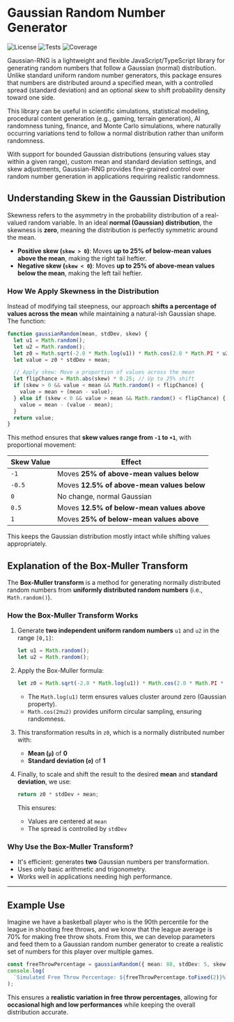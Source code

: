 # Gaussian Random Number Generator

![License](https://img.shields.io/badge/license-MIT-green.svg)
![Tests](https://github.com/SilverFox70/gaussian-rng/actions/workflows/test.yml/badge.svg)
![Coverage](https://img.shields.io/codecov/c/github/SilverFox70/gaussian-rng)

Gaussian-RNG is a lightweight and flexible JavaScript/TypeScript library for generating random numbers that follow a Gaussian (normal) distribution. Unlike standard uniform random number generators, this package ensures that numbers are distributed around a specified mean, with a controlled spread (standard deviation) and an optional skew to shift probability density toward one side.

This library can be useful in scientific simulations, statistical modeling, procedural content generation (e.g., gaming, terrain generation), AI randomness tuning, finance, and Monte Carlo simulations, where naturally occurring variations tend to follow a normal distribution rather than uniform randomness.

With support for bounded Gaussian distributions (ensuring values stay within a given range), custom mean and standard deviation settings, and skew adjustments, Gaussian-RNG provides fine-grained control over random number generation in applications requiring realistic randomness.

## **Understanding Skew in the Gaussian Distribution**

Skewness refers to the asymmetry in the probability distribution of a real-valued random variable. In an ideal **normal (Gaussian) distribution**, the skewness is **zero**, meaning the distribution is perfectly symmetric around the mean.

- **Positive skew (`skew > 0`)**: Moves **up to 25% of below-mean values above the mean**, making the right tail heftier.
- **Negative skew (`skew < 0`)**: Moves **up to 25% of above-mean values below the mean**, making the left tail heftier.

### **How We Apply Skewness in the Distribution**

Instead of modifying tail steepness, our approach **shifts a percentage of values across the mean** while maintaining a natural-ish Gaussian shape. The function:

```typescript
function gaussianRandom(mean, stdDev, skew) {
  let u1 = Math.random();
  let u2 = Math.random();
  let z0 = Math.sqrt(-2.0 * Math.log(u1)) * Math.cos(2.0 * Math.PI * u2);
  let value = z0 * stdDev + mean;

  // Apply skew: Move a proportion of values across the mean
  let flipChance = Math.abs(skew) * 0.25; // Up to 25% shift
  if (skew > 0 && value < mean && Math.random() < flipChance) {
    value = mean + (mean - value);
  } else if (skew < 0 && value > mean && Math.random() < flipChance) {
    value = mean - (value - mean);
  }
  return value;
}
```

This method ensures that **skew values range from `-1` to `+1`**, with proportional movement:

| Skew Value | Effect                                     |
| ---------- | ------------------------------------------ |
| `-1`       | Moves **25% of above-mean values below**   |
| `-0.5`     | Moves **12.5% of above-mean values below** |
| `0`        | No change, normal Gaussian                 |
| `0.5`      | Moves **12.5% of below-mean values above** |
| `1`        | Moves **25% of below-mean values above**   |

This keeps the Gaussian distribution mostly intact while shifting values appropriately.

## **Explanation of the Box-Muller Transform**

The **Box-Muller transform** is a method for generating normally distributed random numbers from **uniformly distributed random numbers** (i.e., `Math.random()`).

### **How the Box-Muller Transform Works**

1. Generate **two independent uniform random numbers** `u1` and `u2` in the range `[0,1]`:
   ```typescript
   let u1 = Math.random();
   let u2 = Math.random();
   ```
2. Apply the Box-Muller formula:

   ```typescript
   let z0 = Math.sqrt(-2.0 * Math.log(u1)) * Math.cos(2.0 * Math.PI * u2);
   ```

   - The `Math.log(u1)` term ensures values cluster around zero (Gaussian property).
   - `Math.cos(2πu2)` provides uniform circular sampling, ensuring randomness.

3. This transformation results in `z0`, which is a normally distributed number with:

   - **Mean (`μ`)** of **0**
   - **Standard deviation (`σ`)** of **1**

4. Finally, to scale and shift the result to the desired **mean** and **standard deviation**, we use:
   ```typescript
   return z0 * stdDev + mean;
   ```
   This ensures:
   - Values are centered at `mean`
   - The spread is controlled by `stdDev`

### **Why Use the Box-Muller Transform?**

- It's efficient: generates **two** Gaussian numbers per transformation.
- Uses only basic arithmetic and trigonometry.
- Works well in applications needing high performance.

---

## **Example Use**

Imagine we have a basketball player who is the 90th percentile for the league in shooting free throws, and we know that the league average is 70% for making free throw shots. From this, we can develop parameters and feed them to a Gaussian random number generator to create a realistic set of numbers for this player over multiple games.

```typescript
const freeThrowPercentage = gaussianRandom({ mean: 88, stdDev: 5, skew: -0.5 });
console.log(
  `Simulated Free Throw Percentage: ${freeThrowPercentage.toFixed(2)}%`
);
```

This ensures a **realistic variation in free throw percentages**, allowing for **occasional high and low performances** while keeping the overall distribution accurate.

